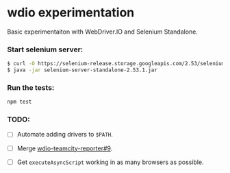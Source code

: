 # wdio experimentation

Basic experimentaiton with WebDriver.IO and Selenium Standalone.

### Start selenium server:

```sh
$ curl -O https://selenium-release.storage.googleapis.com/2.53/selenium-server-standalone-2.53.1.jar
$ java -jar selenium-server-standalone-2.53.1.jar
```

### Run the tests:

```sh
npm test
```

### TODO:

- [ ] Automate adding drivers to `$PATH`.
- [ ] Merge [wdio-teamcity-reporter#9](https://github.com/sullenor/wdio-teamcity-reporter/pull/9).
- [ ] Get `executeAsyncScript` working in as many browsers as possible.

